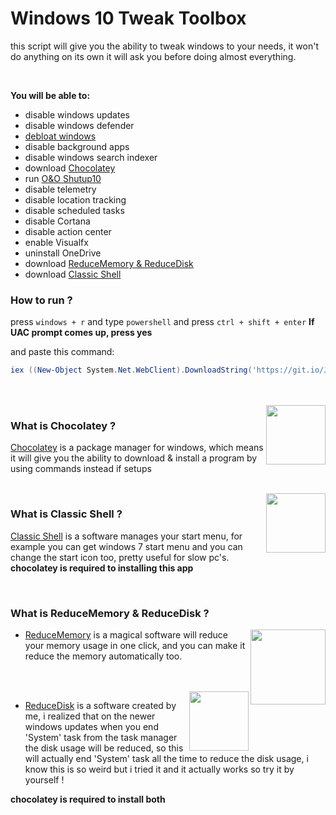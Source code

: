 # Windows 10 Tweak Toolbox


this script will give you the ability to tweak windows to your needs,
it won't do anything on its own it will ask you before doing almost everything.

<br/>

**You will be able to:**
- disable windows updates
- disable windows defender
- [debloat windows](https://github.com/REVENGE977/debloat-win10/blob/de897a3ef04b723dd1cb2c0dd8f1e1775a08615d/DebloatWin10%20(RUN%20AS%20ADMIN).ps1#L50)
- disable background apps
- disable windows search indexer
- download [Chocolatey](https://github.com/REVENGE977/debloat-win10#what-is-chocolatey-)
- run [O&O Shutup10](https://www.oo-software.com/en/shutup10) 
- disable telemetry
- disable location tracking
- disable scheduled tasks
- disable Cortana
- disable action center
- enable Visualfx
- uninstall OneDrive
- download [ReduceMemory & ReduceDisk](https://github.com/REVENGE977/debloat-win10#what-is-reducememory--reducedisk-)
- download [Classic Shell](https://github.com/REVENGE977/debloat-win10#what-is-classic-shell-)

### How to run ?
press `windows + r`
and type `powershell`
and press `ctrl + shift + enter`
**If UAC prompt comes up, press yes**

and paste this command:
```powershell
iex ((New-Object System.Net.WebClient).DownloadString('https://git.io/JmyLZ'))
```
<br/>
<br>
<img src="https://upload.wikimedia.org/wikipedia/commons/b/b0/Chocolatey_icon.png" width="95" align="right"/>

### What is Chocolatey ?
[Chocolatey](https://chocolatey.org/) is a package manager for windows, which means it will give you the ability to download & install a program by using commands instead if setups 

<br/>
<img src="https://l.top4top.io/p_1905hnmof1.png" width="95" align="right"/>

### What is Classic Shell ?
[Classic Shell](http://www.classicshell.net/) is a software manages your start menu, for example you can get windows 7 start menu and you can change the start icon too, pretty useful for slow pc's.
**chocolatey is required to installing this app**

<br/>

### What is ReduceMemory & ReduceDisk ?
<img src="https://h.top4top.io/p_19051sqsd1.png" width="120" align="right"/>

- [ReduceMemory](https://www.sordum.org/9197/reduce-memory-v1-4/) is a magical software will reduce your memory usage in one click, and you can make it reduce the memory automatically too.

<br/>
<br/>
<img src="https://c.top4top.io/p_1905hi3sf1.png" width="95" align="right"/>

- [ReduceDisk](https://github.com/REVENGE977/debloat-win10/raw/main/somethings/ReduceDisk.exe)
 is a software created by me, i realized that on the newer windows updates when you end 'System' task from the task manager
the disk usage will be reduced, so this will actually end 'System' task all the time to reduce the disk usage,
i know this is so weird but i tried it and it actually works so try it by yourself !

**chocolatey is required to install both**
